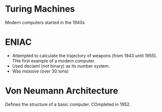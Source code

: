 # Turing Machines
Modern computers started in the 1940s

# ENIAC
- Attempted to calculate the trajectory of weapons (from 1943 until 1955). THe first example of a modern computer.
- Used deciaml (not binary) as its number system.
- Was _massive_ (over 30 tons)

# Von Neumann Architecture
Defines the structure of a basic computer. COmpleted in 1952.
